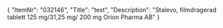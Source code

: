 {
  "ItemNr": "032146",
  "Title": "test",
  "Description": "Stalevo, filmdragerad tablett 125 mg/31,25 mg/ 200 mg Orion Pharma AB"
}